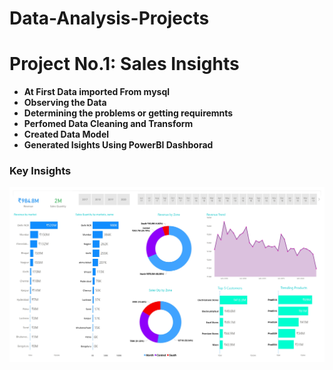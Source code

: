 # Data-Analysis-Projects
<h1 align="Left">Project No.1: Sales Insights </h1>

- **At First Data imported From mysql**
- **Observing the Data**
- **Determining the problems or getting requiremnts**
- **Perfomed Data Cleaning and Transform**
- **Created Data Model**
- **Generated Isights Using PowerBI Dashborad**

<h3 align="left">Key Insights</h3>

![alt text](https://github.com/MAHABUBUR-RAHMAN-1998/Data-Analysis-Projects/blob/main/1.%20Sales%20Insights/Dashborads_page-0001.jpg)
